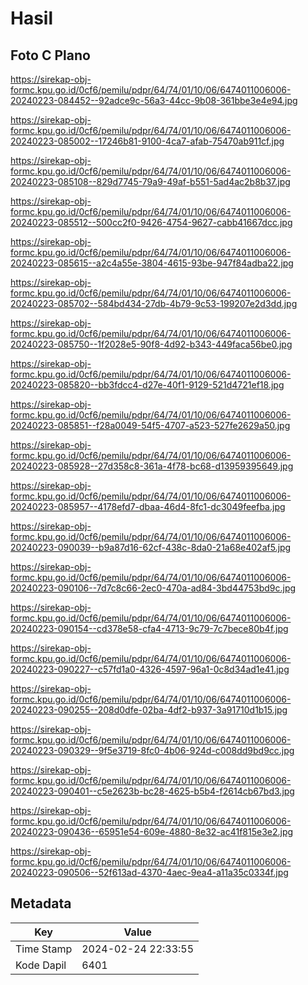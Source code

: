 # Hasil

## Foto C Plano

https://sirekap-obj-formc.kpu.go.id/0cf6/pemilu/pdpr/64/74/01/10/06/6474011006006-20240223-084452--92adce9c-56a3-44cc-9b08-361bbe3e4e94.jpg

https://sirekap-obj-formc.kpu.go.id/0cf6/pemilu/pdpr/64/74/01/10/06/6474011006006-20240223-085002--17246b81-9100-4ca7-afab-75470ab911cf.jpg

https://sirekap-obj-formc.kpu.go.id/0cf6/pemilu/pdpr/64/74/01/10/06/6474011006006-20240223-085108--829d7745-79a9-49af-b551-5ad4ac2b8b37.jpg

https://sirekap-obj-formc.kpu.go.id/0cf6/pemilu/pdpr/64/74/01/10/06/6474011006006-20240223-085512--500cc2f0-9426-4754-9627-cabb41667dcc.jpg

https://sirekap-obj-formc.kpu.go.id/0cf6/pemilu/pdpr/64/74/01/10/06/6474011006006-20240223-085615--a2c4a55e-3804-4615-93be-947f84adba22.jpg

https://sirekap-obj-formc.kpu.go.id/0cf6/pemilu/pdpr/64/74/01/10/06/6474011006006-20240223-085702--584bd434-27db-4b79-9c53-199207e2d3dd.jpg

https://sirekap-obj-formc.kpu.go.id/0cf6/pemilu/pdpr/64/74/01/10/06/6474011006006-20240223-085750--1f2028e5-90f8-4d92-b343-449faca56be0.jpg

https://sirekap-obj-formc.kpu.go.id/0cf6/pemilu/pdpr/64/74/01/10/06/6474011006006-20240223-085820--bb3fdcc4-d27e-40f1-9129-521d4721ef18.jpg

https://sirekap-obj-formc.kpu.go.id/0cf6/pemilu/pdpr/64/74/01/10/06/6474011006006-20240223-085851--f28a0049-54f5-4707-a523-527fe2629a50.jpg

https://sirekap-obj-formc.kpu.go.id/0cf6/pemilu/pdpr/64/74/01/10/06/6474011006006-20240223-085928--27d358c8-361a-4f78-bc68-d13959395649.jpg

https://sirekap-obj-formc.kpu.go.id/0cf6/pemilu/pdpr/64/74/01/10/06/6474011006006-20240223-085957--4178efd7-dbaa-46d4-8fc1-dc3049feefba.jpg

https://sirekap-obj-formc.kpu.go.id/0cf6/pemilu/pdpr/64/74/01/10/06/6474011006006-20240223-090039--b9a87d16-62cf-438c-8da0-21a68e402af5.jpg

https://sirekap-obj-formc.kpu.go.id/0cf6/pemilu/pdpr/64/74/01/10/06/6474011006006-20240223-090106--7d7c8c66-2ec0-470a-ad84-3bd44753bd9c.jpg

https://sirekap-obj-formc.kpu.go.id/0cf6/pemilu/pdpr/64/74/01/10/06/6474011006006-20240223-090154--cd378e58-cfa4-4713-9c79-7c7bece80b4f.jpg

https://sirekap-obj-formc.kpu.go.id/0cf6/pemilu/pdpr/64/74/01/10/06/6474011006006-20240223-090227--c57fd1a0-4326-4597-96a1-0c8d34ad1e41.jpg

https://sirekap-obj-formc.kpu.go.id/0cf6/pemilu/pdpr/64/74/01/10/06/6474011006006-20240223-090255--208d0dfe-02ba-4df2-b937-3a91710d1b15.jpg

https://sirekap-obj-formc.kpu.go.id/0cf6/pemilu/pdpr/64/74/01/10/06/6474011006006-20240223-090329--9f5e3719-8fc0-4b06-924d-c008dd9bd9cc.jpg

https://sirekap-obj-formc.kpu.go.id/0cf6/pemilu/pdpr/64/74/01/10/06/6474011006006-20240223-090401--c5e2623b-bc28-4625-b5b4-f2614cb67bd3.jpg

https://sirekap-obj-formc.kpu.go.id/0cf6/pemilu/pdpr/64/74/01/10/06/6474011006006-20240223-090436--65951e54-609e-4880-8e32-ac41f815e3e2.jpg

https://sirekap-obj-formc.kpu.go.id/0cf6/pemilu/pdpr/64/74/01/10/06/6474011006006-20240223-090506--52f613ad-4370-4aec-9ea4-a11a35c0334f.jpg


## Metadata

| Key        | Value               |
| ---------- | ------------------- |
| Time Stamp | 2024-02-24 22:33:55 |
| Kode Dapil | 6401                |



